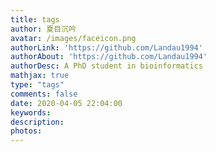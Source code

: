 ```yaml
---
title: tags
author: 夏目沉吟
avatar: /images/faceicon.png
authorLink: 'https://github.com/Landau1994'
authorAbout: 'https://github.com/Landau1994'
authorDesc: A PhD student in bioinformatics
mathjax: true
type: "tags"
comments: false
date: 2020-04-05 22:04:00
keywords:
description:
photos:
---
```

